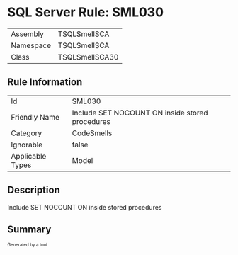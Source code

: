 ﻿# SQL Server Rule: SML030
  
|    |    |
|----|----|
| Assembly | TSQLSmellSCA |
| Namespace | TSQLSmellSCA |
| Class | TSQLSmellSCA30 |
  
## Rule Information
  
|    |    |
|----|----|
| Id | SML030 |
| Friendly Name | Include SET NOCOUNT ON inside stored procedures |
| Category | CodeSmells |
| Ignorable | false |
| Applicable Types | Model  |
  
## Description
  
Include SET NOCOUNT ON inside stored procedures
  
## Summary
  

  
<sub><sup>Generated by a tool</sup></sub>
